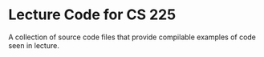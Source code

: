 # Lecture Code for CS 225

A collection of source code files that provide compilable examples of code seen in lecture.